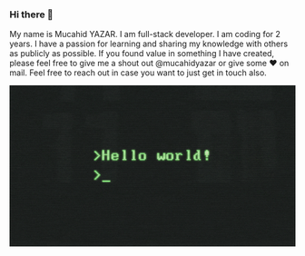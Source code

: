 ### Hi there 👋

My name is Mucahid YAZAR. I am full-stack developer. I am coding for 2 years. I have a passion for learning and sharing my knowledge with others as publicly as possible. If you found value in something I have created, please feel free to give me a shout out @mucahidyazar or give some ♥ on mail. Feel free to reach out in case you want to just get in touch also.

![Cover Photo](https://github.com/mucahidyazar/mucahidyazar/blob/master/cover.gif?raw=true)
